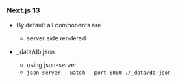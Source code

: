 ### Next.js 13

- By default all components are

  - server side rendered

- _data/db.json
  - using json-server
  - `json-server --watch --port 8000 ./_data/db.json`

